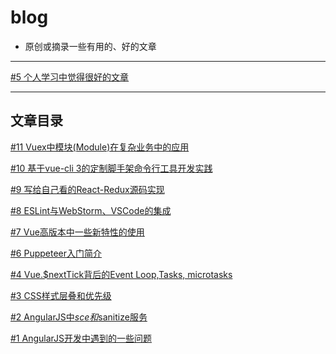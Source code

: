 # blog
* 原创或摘录一些有用的、好的文章

<hr>

[#5 个人学习中觉得很好的文章](https://github.com/masterkong/blog/issues/5)

<hr>

## 文章目录
[#11 Vuex中模块(Module)在复杂业务中的应用](https://github.com/masterkong/blog/issues/11)

[#10 基于vue-cli 3的定制脚手架命令行工具开发实践](https://github.com/masterkong/blog/issues/10)

[#9 写给自己看的React-Redux源码实现](https://github.com/masterkong/blog/issues/9)

[#8 ESLint与WebStorm、VSCode的集成](https://github.com/masterkong/blog/issues/8)

[#7 Vue高版本中一些新特性的使用](https://github.com/masterkong/blog/issues/7)

[#6 Puppeteer入门简介](https://github.com/masterkong/blog/issues/6)

[#4 Vue.$nextTick背后的Event Loop,Tasks, microtasks](https://github.com/masterkong/blog/issues/4)

[#3 CSS样式层叠和优先级](https://github.com/masterkong/blog/issues/3)

[#2 AngularJS中$sce和$sanitize服务](https://github.com/masterkong/blog/issues/2)

[#1 AngularJS开发中遇到的一些问题](https://github.com/masterkong/blog/issues/1)
